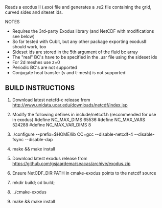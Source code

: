 Reads a exodus II (.exo) file and generates a .re2 file containing the grid,
curved sides and siteset ids. 

NOTES
   - Requires the 3rd-party Exodus library (and NetCDF with modifications see below) 
   - So far tested with Cubit, but any other package exporting exodusII should work, too
   - Sideset ids are stored in the 5th argument of the fluid bc array
   - The "real" BC's have to be specified in the .usr file using the sideset ids 
   - For 2d meshes use z=0
   - Periodic BC's are not supported
   - Conjugate heat transfer (v and t-mesh) is not supported

## BUILD INSTRUCTIONS
1.  Download latest netcfd-c release from http://www.unidata.ucar.edu/downloads/netcdf/index.jsp
2.  Modify the following defines in include/netcdf.h (recommended for use in exodus)
    #define NC_MAX_DIMS     65536 
    #define NC_MAX_VARS     524288
    #define NC_MAX_VAR_DIMS 8 
3.  ./configure --prefix=$HOME/lib CC=gcc --disable-netcdf-4 --disable-fsync --disable-dap
4.  make && make install


1. Download latest exodus release from https://github.com/gsjaardema/seacas/archive/exodus.zip
3. Ensure NetCDF_DIR:PATH in cmake-exodus points to the netcdf source
4. mkdir build; cd build;
5. ../cmake-exodus  
6. make && make install 

